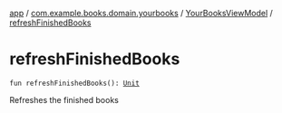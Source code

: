 [app](../../index.md) / [com.example.books.domain.yourbooks](../index.md) / [YourBooksViewModel](index.md) / [refreshFinishedBooks](./refresh-finished-books.md)

# refreshFinishedBooks

`fun refreshFinishedBooks(): `[`Unit`](https://kotlinlang.org/api/latest/jvm/stdlib/kotlin/-unit/index.html)

Refreshes the finished books


